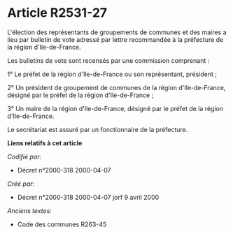 # Article R2531-27

L'élection des représentants de groupements de communes et des maires a lieu par bulletin de vote adressé par lettre
recommandée à la préfecture de la région d'Ile-de-France.

Les bulletins de vote sont recensés par une commission comprenant :

1° Le préfet de la région d'Ile-de-France ou son représentant, président ;

2° Un président de groupement de communes de la région d'Ile-de-France, désigné par le préfet de la région d'Ile-de-France ;

3° Un maire de la région d'Ile-de-France, désigné par le préfet de la région d'Ile-de-France.

Le secrétariat est assuré par un fonctionnaire de la préfecture.

**Liens relatifs à cet article**

_Codifié par_:

  - Décret n°2000-318 2000-04-07

_Créé par_:

  - Décret n°2000-318 2000-04-07 jorf 9 avril 2000

_Anciens textes_:

  - Code des communes R263-45
